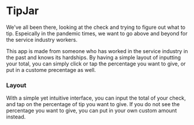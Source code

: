 # TipJar

We've all been there, looking at the check and trying to figure out what to tip.  Espeically in the pandemic times, we want to go above and beyond for the service industry workers. 

This app is made from someone who has worked in the service industry in the past and knows its hardships.  By having a simple layout of inputting your total, you can simply click or tap the percentage you want to give, or put in a custome precentage as well. 

### Layout

With a simple yet intuitive interface, you can input the total of your check, and tap on the percentage of tip you want to give.  If you do not see the percentage you want to give, you can put in your own custom amount instead.  